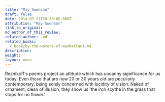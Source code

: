 ```yaml
---
title: "May Swenson"
draft: false
date: 2014-07-21T20:30:00.000Z
attribution: "May Swenson"
link_to_original:
nd_author_of_this_review:
related_author: .md
related_books:
  - book/by-the-waters-of-manhattan1.md
description:
weight:
layout: none
---
```

Reznikoff's poems project an attitude which has uncanny significance for us today. Even those that are now 20 or 30 years old are peculiarly contemporary, being solely concerned with lucidity of vision. Naked of ornament, clean of illusion, they show us 'the iron scythe in the grass that stops for no flower.'

